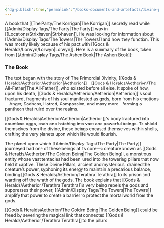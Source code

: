 ```yaml
---
{"dg-publish":true,"permalink":"/books-documents-and-artefacts/divine-pillars-and-the-world-s-mantle/","noteIcon":"","created":"2024-10-22T19:34:08.009+01:00","updated":"2024-12-13T17:46:18.128+00:00"}
---
```


A book that [[The Party/The Korrigan\|The Korrigan]] secretly read while [[Admin/Display Tags/The Party\|The Party]] was in [[Locations/Strixhaven\|Strixhaven]]. He was looking for information about [[Admin/Display Tags/The Towers\|The Towers]] and how they function. This was mostly likely because of his pact with [[Gods & Heralds/Lorwyn/Lorwyn\|Lorwyn]]. Here is a summary of the book, taken from [[Admin/Display Tags/The Ashen Book\|The Ashen Book]]:

### The Book
The text began with the story of The Primordial Divinity, [[Gods & Heralds/Aetherion/Aetherion\|Aetherion]]—[[Gods & Heralds/Aetherion/The All-Father\|The All-Father]], who existed before all else. It spoke of how, upon his death, [[Gods & Heralds/Aetherion/Aetherion\|Aetherion]]'s soul fractured, fragments of his soul manifested as gods, born from his emotions—Anger, Sadness, Hatred, Compassion, and many more—forming a pantheon that ruled over the realms.

[[Gods & Heralds/Aetherion/Aetherion\|Aetherion]]'s body fractured into countless eggs, each one hatching into vast and powerful beings. To shield themselves from the divine, these beings encased themselves within shells, crafting the very planets upon which life would flourish.

The planet upon which [[Admin/Display Tags/The Party\|The Party]] journeyed had one of these beings at its core—a creature known as [[Gods & Heralds/Aetherion/The Golden Being\|The Golden Being]], a monstrous entity whose vast tentacles had been lured into the towering pillars that now held it captive. These Divine Pillars, ancient and mysterious, drained the creature’s power, syphoning its energy to maintain a precarious balance, binding [[Gods & Heralds/Aetherion/Terathra\|Terathra]] to its prison and warding off the wrath of the gods. The book explains that [[Gods & Heralds/Aetherion/Terathra\|Terathra]]’s very being repels the gods and suppresses their power, [[Admin/Display Tags/The Towers\|The Towers]] amplify that power to create a barrier to protect the mortal world from the gods.

[[Gods & Heralds/Aetherion/The Golden Being\|The Golden Being]] could be freed by severing the magical link that connected [[Gods & Heralds/Aetherion/Terathra\|Terathra]] to the pillars


